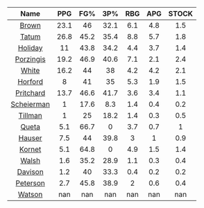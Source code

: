 |                                     Name                                     |  PPG  |  FG%  |  3P%  |  RBG  |  APG  |  STOCK  |
|:----------------------------------------------------------------------------:|:-----:|:-----:|:-----:|:-----:|:-----:|:-------:|
|      [Brown](https://www.espn.com/nba/player/_/id/3917376/jaylen-brown)      | 23.1  |  46   | 32.1  |  6.1  |  4.8  |   1.5   |
|      [Tatum](https://www.espn.com/nba/player/_/id/4065648/jayson-tatum)      | 26.8  | 45.2  | 35.4  |  8.8  |  5.7  |   1.8   |
|      [Holiday](https://www.espn.com/nba/player/_/id/3995/jrue-holiday)       |  11   | 43.8  | 34.2  |  4.4  |  3.7  |   1.4   |
| [Porzingis](https://www.espn.com/nba/player/_/id/3102531/kristaps-porzingis) | 19.2  | 46.9  | 40.6  |  7.1  |  2.1  |   2.4   |
|     [White](https://www.espn.com/nba/player/_/id/3078576/derrick-white)      | 16.2  |  44   |  38   |  4.2  |  4.2  |   2.1   |
|       [Horford](https://www.espn.com/nba/player/_/id/3213/al-horford)        |   8   |  41   |  35   |  5.3  |  1.9  |   1.5   |
|  [Pritchard](https://www.espn.com/nba/player/_/id/4066354/payton-pritchard)  | 13.7  | 46.6  | 41.7  |  3.6  |  3.4  |   1.1   |
| [Scheierman](https://www.espn.com/nba/player/_/id/4593841/baylor-scheierman) |   1   | 17.6  |  8.3  |  1.4  |  0.4  |   0.2   |
|    [Tillman](https://www.espn.com/nba/player/_/id/4277964/xavier-tillman)    |   1   |  25   | 18.2  |  1.4  |  0.3  |   0.5   |
|     [Queta](https://www.espn.com/nba/player/_/id/4397424/neemias-queta)      |  5.1  | 66.7  |   0   |  3.7  |  0.7  |    1    |
|      [Hauser](https://www.espn.com/nba/player/_/id/4065804/sam-hauser)       |  7.5  |  44   | 39.8  |   3   |   1   |   0.9   |
|      [Kornet](https://www.espn.com/nba/player/_/id/3064560/luke-kornet)      |  5.1  | 64.8  |   0   |  4.9  |  1.5  |   1.4   |
|      [Walsh](https://www.espn.com/nba/player/_/id/4683689/jordan-walsh)      |  1.6  | 35.2  | 28.9  |  1.1  |  0.3  |   0.4   |
|      [Davison](https://www.espn.com/nba/player/_/id/4576085/jd-davison)      |  1.2  |  40   | 33.3  |  0.4  |  0.2  |   0.2   |
|    [Peterson](https://www.espn.com/nba/player/_/id/4397689/drew-peterson)    |  2.7  | 45.8  | 38.9  |   2   |  0.6  |   0.4   |
|     [Watson](https://www.espn.com/nba/player/_/id/4431705/anton-watson)      |  nan  |  nan  |  nan  |  nan  |  nan  |   nan   |